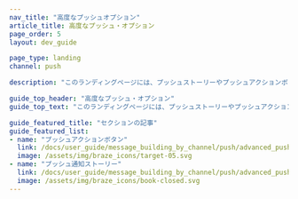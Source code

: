```yaml
---
nav_title: "高度なプッシュオプション"
article_title: 高度なプッシュ・オプション
page_order: 5
layout: dev_guide

page_type: landing
channel: push

description: "このランディングページには、プッシュストーリーやプッシュアクションボタンなど、いくつかの高度なプッシュオプションが掲載されている。"

guide_top_header: "高度なプッシュ・オプション"
guide_top_text: "このランディングページには、プッシュストーリーやプッシュアクションボタンなど、いくつかの高度なプッシュオプションが掲載されている。"

guide_featured_title: "セクションの記事"
guide_featured_list:
- name: "プッシュアクションボタン"
  link: /docs/user_guide/message_building_by_channel/push/advanced_push_options/push_action_buttons/
  image: /assets/img/braze_icons/target-05.svg
- name: "プッシュ通知ストーリー"
  link: /docs/user_guide/message_building_by_channel/push/advanced_push_options/push_stories/
  image: /assets/img/braze_icons/book-closed.svg
---
```

<br><br>